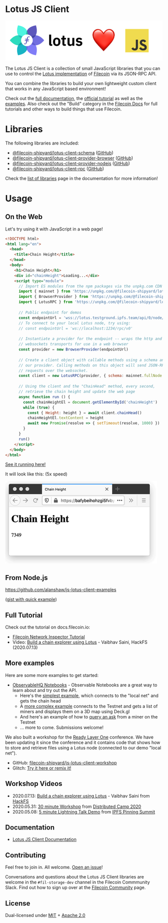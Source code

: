 # Lotus JS Client

![Lotus Loves JS](docs/images/lotus-loves-js.png)

The Lotus JS Client is a collection of small JavaScript libraries that you can use to control the [Lotus implementation](https://github.com/filecoin-project/lotus) of [Filecoin](https://filecoin.io/) via its JSON-RPC API.

You can combine the libraries to build your own lightweight custom client that works in any JavaScript based environment!

Check out the [full documentation](https://filecoin-shipyard.github.io/js-lotus-client/), the [official tutorial](https://docs.filecoin.io/build/examples/network-inspector/overview/) as well as the [examples](https://github.com/filecoin-shipyard/js-lotus-client/tree/master/examples). Also check out the "Build" category in the [Filecoin Docs](https://docs.filecoin.io/build/) for full tutorials and other ways to build things that use Filecoin.

# Libraries

The following libraries are included:

* [@filecoin-shipyard/lotus-client-schema](https://www.npmjs.com/package/@filecoin-shipyard/lotus-client-schema) ([GitHub](https://github.com/filecoin-shipyard/js-lotus-client-schema))
* [@filecoin-shipyard/lotus-client-provider-browser](https://www.npmjs.com/package/@filecoin-shipyard/lotus-client-provider-browser) ([GitHub](https://github.com/filecoin-shipyard/js-lotus-client-provider-browser))
* [@filecoin-shipyard/lotus-client-provider-nodejs](https://www.npmjs.com/package/@filecoin-shipyard/lotus-client-provider-nodejs) ([GitHub](https://github.com/filecoin-shipyard/js-lotus-client-provider-nodejs))
* [@filecoin-shipyard/lotus-client-rpc](https://www.npmjs.com/package/@filecoin-shipyard/lotus-client-rpc) ([GitHub](https://github.com/filecoin-shipyard/js-lotus-client-rpc))

Check the [list of libraries](https://filecoin-shipyard.github.io/js-lotus-client/list-of-libraries.html) page in the documentation for more information!

# Usage

## On the Web

Let's try using it with JavaScript in a web page!

```html
<!DOCTYPE html>
<html lang="en">
  <head>
    <title>Chain Height</title>
  </head>
  <body>
    <h1>Chain Height</h1>
    <div id="chainHeight">Loading...</div>
    <script type="module">
      // Import ES modules from the npm packages via the unpkg.com CDN
      import { mainnet } from 'https://unpkg.com/@filecoin-shipyard/lotus-client-schema?module'
      import { BrowserProvider } from 'https://unpkg.com/@filecoin-shipyard/lotus-client-provider-browser?module'
      import { LotusRPC } from 'https://unpkg.com/@filecoin-shipyard/lotus-client-rpc?module'

      // Public endpoint for demos
      const endpointUrl = 'wss://lotus.testground.ipfs.team/api/0/node/rpc/v0'
      // To connect to your local Lotus node, try using:
      // const endpointUrl = 'ws://localhost:1234/rpc/v0'

      // Instantiate a provider for the endpoint -- wraps the http and
      // websockets transports for use in a web browser
      const provider = new BrowserProvider(endpointUrl)

      // Create a client object with callable methods using a schema and
      // our provider. Calling methods on this object will send JSON-RPC
      // requests over the websocket.
      const client = new LotusRPC(provider, { schema: mainnet.fullNode })

      // Using the client and the "ChainHead" method, every second,
      // retrieve the chain height and update the web page
      async function run () {
        const chainHeightEl = document.getElementById('chainHeight')
        while (true) {
          const { Height: height } = await client.chainHead()
          chainHeightEl.textContent = height
          await new Promise(resolve => { setTimeout(resolve, 1000) })
        }
      }
      run()
    </script>
  </body>
</html>
```

[See it running here!](https://bafybeihohzgi5fvbysfatkjvk4b5haussxiogyrml4p2gto2dn4cpziox4.ipfs.dweb.link/)

It will look like this: (5x speed)

![Chain Head Demo](docs/images/chain-head.gif)

## From Node.js

https://github.com/alanshaw/js-lotus-client-examples

([gist with quick example](https://gist.github.com/jimpick/0b00bcd0a618238f3fe3ff89f9ac800c))

## Full Tutorial

Check out the tutorial on docs.filecoin.io:

* [Filecoin Network Inspector Tutorial](https://docs.filecoin.io/build/examples/network-inspector/overview/)
* Video: [Build a chain explorer using Lotus](https://www.youtube.com/watch?v=QhGhZgUL9iM) - Vaibhav Saini, HackFS (2020.07.13)

## More examples

Here are some more examples to get started:

* [ObservableHQ Notebooks](https://observablehq.com/collection/@jimpick/lotus-js-client) - Observable Notebooks are a great way to learn about and try out the API.
  * Here's the [simplest example](https://observablehq.com/@jimpick/lotus-js-client?collection=@jimpick/lotus-js-client), which connects to the "local net" and gets the chain head
  * A [more complex example](https://observablehq.com/@jimpick/lotus-js-client-testnet?collection=@jimpick/lotus-js-client) connects to the Testnet and gets a list of miners and displays them on a 3D map using Deck.gl
  * And here's an example of how to [query an ask](https://observablehq.com/@jimpick/lotus-js-client-testnet-querying-ask?collection=@jimpick/lotus-js-client) from a miner on the Testnet
  * ... more to come. Submissions welcome!

We also built a workshop for the [Ready Layer One](https://www.youtube.com/channel/UC-JxjKyX63VGkRM-8jziK8Q/videos) conference. We have been updating it since the conference and it contains code that shows how to store and retrieve files using a Lotus node (connected to our demo "local net").

  * GitHub: [filecoin-shipyard/js-lotus-client-workshop](https://github.com/filecoin-shipyard/js-lotus-client-workshop)
  * Glitch: [Try it here or remix it!](https://glitch.com/edit/#!/js-lotus-client-workshop)

## Workshop Videos

  * 2020.07.13: [Build a chain explorer using Lotus](https://www.youtube.com/watch?v=QhGhZgUL9iM) - Vaibhav Saini from [HackFS](https://hackfs.com/)
  * 2020.05.31: [30 minute Workshop](https://bafybeihm6irnryqsgrqbvhth7ghewrezokkpr4dajbai642mkhnk3ytpqy.ipfs.dweb.link/filecoin.mp4) from [Distributed Camp 2020](https://distributed.camp/projects/ipfs/)
  * 2020.05.08: [5 minute Lightning Talk Demo](https://www.youtube.com/watch?v=hCNr5Sj323k&list=PLuhRWgmPaHtTvsxuZ9T-tMlu_v0lja6v5) from [IPFS Pinning Summit](https://ipfspinningsummit.com/)

## Documentation

* [Lotus JS Client Documentation](https://filecoin-shipyard.github.io/js-lotus-client/)

## Contributing

Feel free to join in. All welcome. [Open an issue](https://github.com/filecoin-shipyard/js-lotus-client/issues)!

Conversations and questions about the Lotus JS Client libraries are welcome in the `#fil-storage-dev` channel in the Filecoin Commmunity Slack. Find out how to sign up over at the
[Filecoin Community](https://filecoin.io/#community) page.

## License

Dual-licensed under [MIT](https://github.com/filecoin-project/lotus/blob/master/LICENSE-MIT) + [Apache 2.0](https://github.com/filecoin-project/lotus/blob/master/LICENSE-APACHE)
